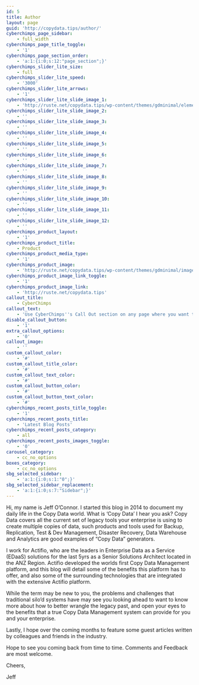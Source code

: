 ```yaml
---
id: 5
title: Author
layout: page
guid: 'http://copydata.tips/author/'
cyberchimps_page_sidebar:
    - full_width
cyberchimps_page_title_toggle:
    - '1'
cyberchimps_page_section_order:
    - 'a:1:{i:0;s:12:"page_section";}'
cyberchimps_slider_lite_size:
    - full
cyberchimps_slider_lite_speed:
    - '3000'
cyberchimps_slider_lite_arrows:
    - '1'
cyberchimps_slider_lite_slide_image_1:
    - 'http://ruste.net/copydata.tips/wp-content/themes/gdminimal/elements/lib/images/slider/slide1.jpg'
cyberchimps_slider_lite_slide_image_2:
    - ''
cyberchimps_slider_lite_slide_image_3:
    - ''
cyberchimps_slider_lite_slide_image_4:
    - ''
cyberchimps_slider_lite_slide_image_5:
    - ''
cyberchimps_slider_lite_slide_image_6:
    - ''
cyberchimps_slider_lite_slide_image_7:
    - ''
cyberchimps_slider_lite_slide_image_8:
    - ''
cyberchimps_slider_lite_slide_image_9:
    - ''
cyberchimps_slider_lite_slide_image_10:
    - ''
cyberchimps_slider_lite_slide_image_11:
    - ''
cyberchimps_slider_lite_slide_image_12:
    - ''
cyberchimps_product_layout:
    - '1'
cyberchimps_product_title:
    - Product
cyberchimps_product_media_type:
    - '1'
cyberchimps_product_image:
    - 'http://ruste.net/copydata.tips/wp-content/themes/gdminimal/images/branding/product.jpg'
cyberchimps_product_image_link_toggle:
    - '1'
cyberchimps_product_image_link:
    - 'http://ruste.net/copydata.tips'
callout_title:
    - CyberChimps
callout_text:
    - 'Use CyberChimps''s Call Out section on any page where you want to deliver an important message to your customer or client.'
disable_callout_button:
    - '1'
extra_callout_options:
    - '0'
callout_image:
    - ''
custom_callout_color:
    - '#'
custom_callout_title_color:
    - '#'
custom_callout_text_color:
    - '#'
custom_callout_button_color:
    - '#'
custom_callout_button_text_color:
    - '#'
cyberchimps_recent_posts_title_toggle:
    - '1'
cyberchimps_recent_posts_title:
    - 'Latest Blog Posts'
cyberchimps_recent_posts_category:
    - all
cyberchimps_recent_posts_images_toggle:
    - '0'
carousel_category:
    - cc_no_options
boxes_category:
    - cc_no_options
sbg_selected_sidebar:
    - 'a:1:{i:0;s:1:"0";}'
sbg_selected_sidebar_replacement:
    - 'a:1:{i:0;s:7:"Sidebar";}'
---
```


Hi, my name is Jeff O’Connor. I started this blog in 2014 to document my daily life in the Copy Data world. What is ‘Copy Data’ I hear you ask? Copy Data covers all the current set of legacy tools your enterprise is using to create multiple copies of data, such products and tools used for Backup, Replication, Test &amp; Dev Management, Disaster Recovery, Data Warehouse and Analytics are good examples of “Copy Data” generators.

I work for Actifio, who are the leaders in Enterprise Data as a Service (EDaaS) solutions for the last 5yrs as a Senior Solutions Architect located in the ANZ Region. Actifio developed the worlds first Copy Data Management platform, and this blog will detail some of the benefits this platform has to offer, and also some of the surrounding technologies that are integrated with the extensive Actifio platform.

While the term may be new to you, the problems and challenges that traditional silo’d systems have may see you looking ahead to want to know more about how to better wrangle the legacy past, and open your eyes to the benefits that a true Copy Data Management system can provide for you and your enterprise.

Lastly, I hope over the coming months to feature some guest articles written by colleagues and friends in the industry.

Hope to see you coming back from time to time. Comments and Feedback are most welcome.

Cheers,

Jeff
